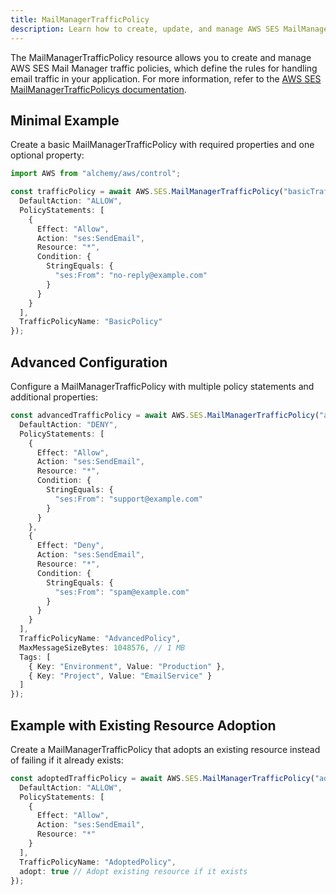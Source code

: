 ```yaml
---
title: MailManagerTrafficPolicy
description: Learn how to create, update, and manage AWS SES MailManagerTrafficPolicys using Alchemy Cloud Control.
---
```


The MailManagerTrafficPolicy resource allows you to create and manage AWS SES Mail Manager traffic policies, which define the rules for handling email traffic in your application. For more information, refer to the [AWS SES MailManagerTrafficPolicys documentation](https://docs.aws.amazon.com/ses/latest/userguide/).

## Minimal Example

Create a basic MailManagerTrafficPolicy with required properties and one optional property:

```ts
import AWS from "alchemy/aws/control";

const trafficPolicy = await AWS.SES.MailManagerTrafficPolicy("basicTrafficPolicy", {
  DefaultAction: "ALLOW",
  PolicyStatements: [
    {
      Effect: "Allow",
      Action: "ses:SendEmail",
      Resource: "*",
      Condition: {
        StringEquals: {
          "ses:From": "no-reply@example.com"
        }
      }
    }
  ],
  TrafficPolicyName: "BasicPolicy"
});
```

## Advanced Configuration

Configure a MailManagerTrafficPolicy with multiple policy statements and additional properties:

```ts
const advancedTrafficPolicy = await AWS.SES.MailManagerTrafficPolicy("advancedTrafficPolicy", {
  DefaultAction: "DENY",
  PolicyStatements: [
    {
      Effect: "Allow",
      Action: "ses:SendEmail",
      Resource: "*",
      Condition: {
        StringEquals: {
          "ses:From": "support@example.com"
        }
      }
    },
    {
      Effect: "Deny",
      Action: "ses:SendEmail",
      Resource: "*",
      Condition: {
        StringEquals: {
          "ses:From": "spam@example.com"
        }
      }
    }
  ],
  TrafficPolicyName: "AdvancedPolicy",
  MaxMessageSizeBytes: 1048576, // 1 MB
  Tags: [
    { Key: "Environment", Value: "Production" },
    { Key: "Project", Value: "EmailService" }
  ]
});
```

## Example with Existing Resource Adoption

Create a MailManagerTrafficPolicy that adopts an existing resource instead of failing if it already exists:

```ts
const adoptedTrafficPolicy = await AWS.SES.MailManagerTrafficPolicy("adoptedTrafficPolicy", {
  DefaultAction: "ALLOW",
  PolicyStatements: [
    {
      Effect: "Allow",
      Action: "ses:SendEmail",
      Resource: "*"
    }
  ],
  TrafficPolicyName: "AdoptedPolicy",
  adopt: true // Adopt existing resource if it exists
});
```